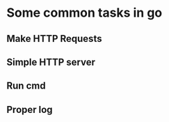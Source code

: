 # Some common tasks in go

## Make HTTP Requests

## Simple HTTP server

## Run cmd

## Proper log


